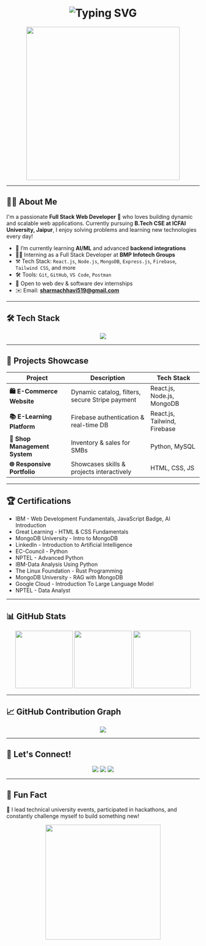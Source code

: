 

<h1 align="center">
  <img src="https://readme-typing-svg.herokuapp.com?font=Fira+Code&weight=600&size=24&pause=1000&color=00FFA3&center=true&vCenter=true&width=435&lines=Hi+There%2C+I'm+Chhavi+Sharma!;A+Full+Stack+Web+Developer!" alt="Typing SVG" />
</h1>

<div align="center">
  <img src="https://cdn.dribbble.com/users/1162077/screenshots/3848914/media/320984a87533d90b7ccdcb386e3419a1.gif" width="400"/>
</div>

---

## 🧑‍💻 About Me
I'm a passionate **Full Stack Web Developer** 🚀 who loves building dynamic and scalable web applications. Currently pursuing **B.Tech CSE at ICFAI University, Jaipur**, I enjoy solving problems and learning new technologies every day!

- 🌱 I’m currently learning **AI/ML** and advanced **backend integrations**
- 👩‍💼 Interning as a Full Stack Developer at **BMP Infotech Groups**
- ⚒️ Tech Stack: `React.js`, `Node.js`, `MongoDB`, `Express.js`, `Firebase`, `Tailwind CSS`, and more
- 🛠️ Tools: `Git`, `GitHub`, `VS Code`, `Postman`
- 💼 Open to web dev & software dev internships
- ✉️ Email: **sharmachhavi519@gmail.com**

---

## 🛠️ Tech Stack
<div align="center">
  <img src="https://skillicons.dev/icons?i=html,css,js,react,nodejs,express,mongodb,mysql,python,java,bootstrap,tailwind,git,github,vscode,figma" />
</div>

---

## 🚀 Projects Showcase
| Project | Description | Tech Stack |
|--------|-------------|------------|
| **🛍️ E-Commerce Website** | Dynamic catalog, filters, secure Stripe payment | React.js, Node.js, MongoDB |
| **📚 E-Learning Platform** | Firebase authentication & real-time DB | React.js, Tailwind, Firebase |
| **🧾 Shop Management System** | Inventory & sales for SMBs | Python, MySQL |
| **🌐 Responsive Portfolio** | Showcases skills & projects interactively | HTML, CSS, JS |

---

## 🏆 Certifications
- IBM - Web Development Fundamentals, JavaScript Badge, AI Introduction  
- Great Learning - HTML & CSS Fundamentals  
- MongoDB University - Intro to MongoDB  
- LinkedIn - Introduction to Artificial Intelligence
- EC-Council - Python
- NPTEL - Advanced Python
- IBM-Data Analysis Using Python
- The Linux Foundation - Rust Programming
- MongoDB University - RAG with MongoDB 
- Google Cloud - Introduction To Large Language Model
- NPTEL - Data Analyst  

---

## 📊 GitHub Stats
<div align="center">
  <img src="https://github-readme-stats.vercel.app/api?username=chhaviS04&show_icons=true&theme=radical" height="150"/>
  <img src="https://github-readme-streak-stats.herokuapp.com/?user=chhaviS04&theme=radical" height="150"/>
  <img src="https://github-readme-stats.vercel.app/api/top-langs/?username=chhaviS04&layout=compact&theme=radical" height="150"/>
</div>

---

## 📈 GitHub Contribution Graph
<div align="center">
  <img src="https://github-readme-activity-graph.vercel.app/graph?username=chhaviS04&theme=react-dark" />
</div>

---

## 🎯 Let's Connect!
<p align="center">
  <a href="https://www.linkedin.com/in/chhavi-sharma-964740289/"><img src="https://img.shields.io/badge/LinkedIn-blue?style=for-the-badge&logo=linkedin" /></a>
  <a href="mailto:sharmachhavi519@gmail.com"><img src="https://img.shields.io/badge/Email-D14836?style=for-the-badge&logo=gmail&logoColor=white" /></a>
  <a href="https://github.com/chhaviS04"><img src="https://img.shields.io/badge/GitHub-100000?style=for-the-badge&logo=github&logoColor=white" /></a>
</p>

---

## 🎉 Fun Fact
🌟 I lead technical university events, participated in hackathons, and constantly challenge myself to build something new!

<div align="center">
  <img src="https://media.giphy.com/media/qgQUggAC3Pfv687qPC/giphy.gif" width="300"/>
</div>


